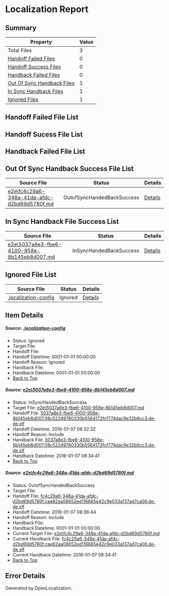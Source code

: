 # <a name='report-top'></a> Localization Report

## Summary
 Property | Value 
 -------- | ----- 
 Total Files | 3
[ Handoff Failed Files ](#handoff-failed-list)| 0
[ Handoff Success Files ](#handoff-success-list)| 0
[ Handback Failed Files ](#handback-failed-list)| 0
[ Out Of Sync Handback Files ](#outofsync-handback-success-list)| 1
[ In Sync Handback Files ](#insync-handback-success-list)| 1
[ Ignored Files ](#ignored-list)| 1

## <a name='handoff-failed-list'></a> Handoff Failed File List

## <a name='handoff-success-list'></a> Handoff Sucess File List

## <a name='handback-failed-list'></a> Handback Failed File List

## <a name='outofsync-handback-success-list'></a> Out Of Sync Handback Success File List
 Source File | Status | Details 
 ----------- | ------ | ------- 
 [e2e\fc4c29a6-348a-41da-afdc-d2bd69d5780f.md](https://github.com/OpenLocalizationTest/oltest/blob/dbad0270536526e170db06b0581eb80869665247/e2e/fc4c29a6-348a-41da-afdc-d2bd69d5780f.md) | OutofSyncHandedBackSuccess | [Details](#04ebff01ab035503c59e66a97790f39be488cdb52)

## <a name='insync-handback-success-list'></a> In Sync Handback File Success List
 Source File | Status | Details 
 ----------- | ------ | ------- 
 [e2e\5037a8e3-fbe6-4100-958e-8b145eb8d007.md](https://github.com/OpenLocalizationTest/oltest/blob/31020cbd9deb80641f5b7aba04c4558956d3b9ba/e2e/5037a8e3-fbe6-4100-958e-8b145eb8d007.md) | InSyncHandedBackSuccess | [Details](#d523eb1827478c12138c5477cb78fb0fe6d1f9131)

## <a name='ignored-list'></a> Ignored File List
 Source File | Status | Details 
 ----------- | ------ | ------- 
 [.localization-config](https://github.com/OpenLocalizationTest/oltest/blob/dbad0270536526e170db06b0581eb80869665247/.localization-config) | Ignored | [Details](#e4725be8631cbe979bbe0fa8b97cd75f1fd41d4d0)

## Item Details
##### <a name='e4725be8631cbe979bbe0fa8b97cd75f1fd41d4d0'></a> Source: [.localization-config](https://github.com/OpenLocalizationTest/oltest/blob/dbad0270536526e170db06b0581eb80869665247/.localization-config)
* Status: Ignored
* Target File: 
* Handoff File: 
* Handoff Datetime: 0001-01-01 00:00:00
* Handoff Reason: Ignored
* Handback File: 
* Handback Datetime: 0001-01-01 00:00:00
* [Back to Top](#report-top)

##### <a name='d523eb1827478c12138c5477cb78fb0fe6d1f9131'></a> Source: [e2e\5037a8e3-fbe6-4100-958e-8b145eb8d007.md](https://github.com/OpenLocalizationTest/oltest/blob/31020cbd9deb80641f5b7aba04c4558956d3b9ba/e2e/5037a8e3-fbe6-4100-958e-8b145eb8d007.md)
* Status: InSyncHandedBackSuccess
* Target File: [e2e\5037a8e3-fbe6-4100-958e-8b145eb8d007.md](https://github.com/OpenLocalizationTestOrg/oltest.de-de/blob/d4848c4267aebdc42866cf023386b23858ccffbe/e2e/5037a8e3-fbe6-4100-958e-8b145eb8d007.md)
* Handoff File: [5037a8e3-fbe6-4100-958e-8b145eb8d007.08c52249760330b5564172fcf774dac9e32b6cc3.de-de.xlf](https://github.com/OpenLocalizationTestOrg/olhandoff/blob/f0ef8ddc2e8f2a9e4114f8f8611856194ceac4a9/ol-handoff/OpenLocalizationTestOrg/oltest.de-de/yufeih/5037a8e3-fbe6-4100-958e-8b145eb8d007.08c52249760330b5564172fcf774dac9e32b6cc3.de-de.xlf)
* Handoff Datetime: 2016-01-07 08:32:32
* Handoff Reason: Include
* Handback File: [5037a8e3-fbe6-4100-958e-8b145eb8d007.08c52249760330b5564172fcf774dac9e32b6cc3.de-de.xlf](https://github.com/OpenLocalizationTestOrg/olhandback/blob/680785af7404a1e05ebf24fa27b0e5aa1d6c0cd3/ol-handback/OpenLocalizationTestOrg/oltest.de-de/yufeih/5037a8e3-fbe6-4100-958e-8b145eb8d007.08c52249760330b5564172fcf774dac9e32b6cc3.de-de.xlf)
* Handback Datetime: 2016-01-07 08:34:41
* [Back to Top](#report-top)

##### <a name='04ebff01ab035503c59e66a97790f39be488cdb52'></a> Source: [e2e\fc4c29a6-348a-41da-afdc-d2bd69d5780f.md](https://github.com/OpenLocalizationTest/oltest/blob/dbad0270536526e170db06b0581eb80869665247/e2e/fc4c29a6-348a-41da-afdc-d2bd69d5780f.md)
* Status: OutofSyncHandedBackSuccess
* Target File: 
* Handoff File: [fc4c29a6-348a-41da-afdc-d2bd69d5780f.cae82aa08652ed116665e42c9e033a137ad7ca06.de-de.xlf](https://github.com/OpenLocalizationTestOrg/olhandoff/blob/14a60746671df1576f87da828c03f0898e84878b/ol-handoff/OpenLocalizationTestOrg/oltest.de-de/yufeih/fc4c29a6-348a-41da-afdc-d2bd69d5780f.cae82aa08652ed116665e42c9e033a137ad7ca06.de-de.xlf)
* Handoff Datetime: 2016-01-07 08:36:44
* Handoff Reason: Include
* Handback File: 
* Handback Datetime: 0001-01-01 00:00:00
* Current Target File: [e2e\fc4c29a6-348a-41da-afdc-d2bd69d5780f.md](https://github.com/OpenLocalizationTestOrg/oltest.de-de/blob/d4848c4267aebdc42866cf023386b23858ccffbe/e2e/fc4c29a6-348a-41da-afdc-d2bd69d5780f.md)
* Current Handback File: [fc4c29a6-348a-41da-afdc-d2bd69d5780f.cae82aa08652ed116665e42c9e033a137ad7ca06.de-de.xlf](https://github.com/OpenLocalizationTestOrg/olhandback/blob/680785af7404a1e05ebf24fa27b0e5aa1d6c0cd3/ol-handback/OpenLocalizationTestOrg/oltest.de-de/yufeih/fc4c29a6-348a-41da-afdc-d2bd69d5780f.cae82aa08652ed116665e42c9e033a137ad7ca06.de-de.xlf)
* Current Handback Datetime: 2016-01-07 08:34:41
* [Back to Top](#report-top)


## Error Details

Generated by OpenLocalization.
